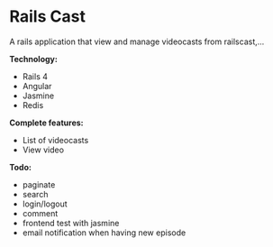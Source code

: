 # Rails Cast
A rails application that view and manage videocasts from railscast,...


__Technology:__
- Rails 4
- Angular
- Jasmine
- Redis


__Complete features:__
- List of videocasts
- View video

__Todo:__
- paginate
- search
- login/logout
- comment
- frontend test with jasmine
- email notification when having new episode
